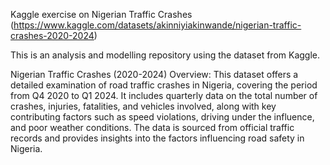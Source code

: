 Kaggle exercise on Nigerian Traffic Crashes (https://www.kaggle.com/datasets/akinniyiakinwande/nigerian-traffic-crashes-2020-2024)

This is an analysis and modelling repository using the dataset from Kaggle.

Nigerian Traffic Crashes (2020-2024)
Overview:
This dataset offers a detailed examination of road traffic crashes in Nigeria, covering the period from Q4 2020 to Q1 2024. It includes quarterly data on the total number of crashes, injuries, fatalities, and vehicles involved, along with key contributing factors such as speed violations, driving under the influence, and poor weather conditions. The data is sourced from official traffic records and provides insights into the factors influencing road safety in Nigeria.
